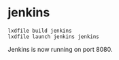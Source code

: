 jenkins
=======

```
lxdfile build jenkins
lxdfile launch jenkins jenkins
```

Jenkins is now running on port 8080.
